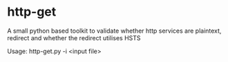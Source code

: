 # http-get
A small python based toolkit to validate whether http services are plaintext, redirect and whether the redirect utilises HSTS

Usage: http-get.py -i \<input file\>
